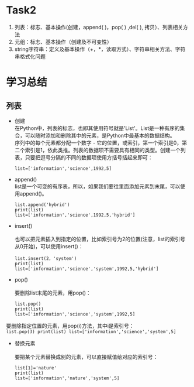 Task2
=======
1. 列表：标志、基本操作(创建，append( )，pop( ) ,del( ), 拷贝）、列表相关方法<br>
2. 元组：标志、基本操作（创建及不可变性）<br>
3. string字符串：定义及基本操作（+，*，读取方式）、字符串相关方法、字符串格式化问题<br>

学习总结
===
## 列表
* 创建<br>
    在Python中，列表的标志，也即其使用符号就是'List'。List是一种有序的集合，可以随时添加和删除其中的元素，是Python中最基本的数据结构。<br>
    序列中的每个元素都分配一个数字 - 它的位置，或索引，第一个索引是0，第二个索引是1，依此类推。列表的数据项不需要具有相同的类型。创建一个列表，只要把逗号分隔的不同的数据项使用方括号括起来即可：<br>
    ```
    list=['information','science',1992,5]
    ```
* append()<br>
list是一个可变的有序表，所以，如果我们要往里面添加元素到末尾，可以使用append()。
    ```
    list.append('hybrid')
    print(list)
    list=['information','science',1992,5,'hybrid']
    ```
* insert()<br>    
也可以把元素插入到指定的位置，比如索引号为2的位置(注意，list的索引号从0开始)，可以使用insert()：
    ```
    list.insert(2，'system')
    print(list)
    list=['information','science','system',1992,5,'hybrid']
    ```
* pop()<br>    
要删除list末尾的元素，用pop()：
    ```
    list.pop()
    print(list)
    list=['information','science','system',1992,5]
    ```
要删除指定位置的元素，用pop(i)方法，其中i是索引号：  
    ```
    list.pop(3)
    print(list)
    list=['information','science','system',5]
    ```
* 替换元素<br>    
要把某个元素替换成别的元素，可以直接赋值给对应的索引号：
    ```
    list[1]='nature'
    print(list)
    list=['information','nature','system',5]
    ```
    
